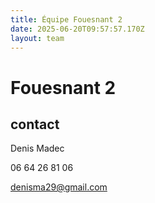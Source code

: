```yaml
---
title: Équipe Fouesnant 2
date: 2025-06-20T09:57:57.170Z
layout: team
---
```


# Fouesnant 2



## contact 

Denis Madec

06 64 26 81 06

denisma29@gmail.com


